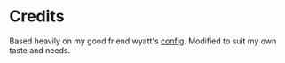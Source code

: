 # Credits

Based heavily on my good friend wyatt's
[config](https://github.com/wyatt-avilla/nixvim). Modified to suit my own taste
and needs.
